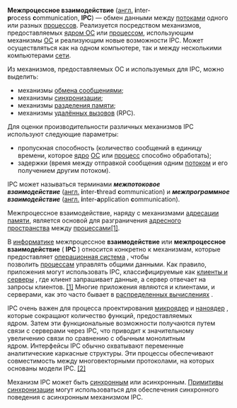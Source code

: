 **Межпроцессное взаимодействие** ([англ.](https://ru.wikipedia.org/wiki/%D0%90%D0%BD%D0%B3%D0%BB%D0%B8%D0%B9%D1%81%D0%BA%D0%B8%D0%B9_%D1%8F%D0%B7%D1%8B%D0%BA "Английский язык") **i**nter-**p**rocess **c**ommunication, **IPC**) — обмен данными между [потоками](https://ru.wikipedia.org/wiki/%D0%9F%D0%BE%D1%82%D0%BE%D0%BA_%D0%B2%D1%8B%D0%BF%D0%BE%D0%BB%D0%BD%D0%B5%D0%BD%D0%B8%D1%8F "Поток выполнения") одного или разных [процессов](https://ru.wikipedia.org/wiki/%D0%9F%D1%80%D0%BE%D1%86%D0%B5%D1%81%D1%81_(%D0%B8%D0%BD%D1%84%D0%BE%D1%80%D0%BC%D0%B0%D1%82%D0%B8%D0%BA%D0%B0) "Процесс (информатика)"). Реализуется посредством механизмов, предоставляемых [ядром ОС](https://ru.wikipedia.org/wiki/%D0%AF%D0%B4%D1%80%D0%BE_%D0%BE%D0%BF%D0%B5%D1%80%D0%B0%D1%86%D0%B8%D0%BE%D0%BD%D0%BD%D0%BE%D0%B9_%D1%81%D0%B8%D1%81%D1%82%D0%B5%D0%BC%D1%8B "Ядро операционной системы") или [процессом](https://ru.wikipedia.org/wiki/%D0%9F%D1%80%D0%BE%D1%86%D0%B5%D1%81%D1%81_(%D0%B8%D0%BD%D1%84%D0%BE%D1%80%D0%BC%D0%B0%D1%82%D0%B8%D0%BA%D0%B0) "Процесс (информатика)"), использующим механизмы [ОС](https://ru.wikipedia.org/wiki/%D0%9E%D0%BF%D0%B5%D1%80%D0%B0%D1%86%D0%B8%D0%BE%D0%BD%D0%BD%D0%B0%D1%8F_%D1%81%D0%B8%D1%81%D1%82%D0%B5%D0%BC%D0%B0 "Операционная система") и реализующим новые возможности IPC. Может осуществляться как на одном компьютере, так и между несколькими компьютерами [сети](https://ru.wikipedia.org/wiki/%D0%9A%D0%BE%D0%BC%D0%BF%D1%8C%D1%8E%D1%82%D0%B5%D1%80%D0%BD%D0%B0%D1%8F_%D1%81%D0%B5%D1%82%D1%8C "Компьютерная сеть").

Из механизмов, предоставляемых ОС и используемых для IPC, можно выделить:

-   механизмы [обмена сообщениями](https://ru.wikipedia.org/wiki/%D0%9E%D0%B1%D0%BC%D0%B5%D0%BD_%D1%81%D0%BE%D0%BE%D0%B1%D1%89%D0%B5%D0%BD%D0%B8%D1%8F%D0%BC%D0%B8 "Обмен сообщениями");
-   механизмы [синхронизации](https://ru.wikipedia.org/wiki/%D0%A1%D0%B8%D0%BD%D1%85%D1%80%D0%BE%D0%BD%D0%B8%D0%B7%D0%B0%D1%86%D0%B8%D1%8F_(%D0%B8%D0%BD%D1%84%D0%BE%D1%80%D0%BC%D0%B0%D1%82%D0%B8%D0%BA%D0%B0) "Синхронизация (информатика)");
-   механизмы [разделения памяти](https://ru.wikipedia.org/wiki/%D0%A0%D0%B0%D0%B7%D0%B4%D0%B5%D0%BB%D1%8F%D0%B5%D0%BC%D0%B0%D1%8F_%D0%BF%D0%B0%D0%BC%D1%8F%D1%82%D1%8C "Разделяемая память");
-   механизмы [удалённых вызовов](https://ru.wikipedia.org/wiki/Remote_Procedure_Call "Remote Procedure Call") (RPC).

Для оценки производительности различных механизмов IPC используют следующие параметры:

-   пропускная способность (количество сообщений в единицу времени, которое [ядро](https://ru.wikipedia.org/wiki/%D0%AF%D0%B4%D1%80%D0%BE_%D0%BE%D0%BF%D0%B5%D1%80%D0%B0%D1%86%D0%B8%D0%BE%D0%BD%D0%BD%D0%BE%D0%B9_%D1%81%D0%B8%D1%81%D1%82%D0%B5%D0%BC%D1%8B "Ядро операционной системы") [ОС](https://ru.wikipedia.org/wiki/%D0%9E%D0%BF%D0%B5%D1%80%D0%B0%D1%86%D0%B8%D0%BE%D0%BD%D0%BD%D0%B0%D1%8F_%D1%81%D0%B8%D1%81%D1%82%D0%B5%D0%BC%D0%B0 "Операционная система") или [процесс](https://ru.wikipedia.org/wiki/%D0%9F%D1%80%D0%BE%D1%86%D0%B5%D1%81%D1%81_(%D0%B8%D0%BD%D1%84%D0%BE%D1%80%D0%BC%D0%B0%D1%82%D0%B8%D0%BA%D0%B0) "Процесс (информатика)") способно обработать);
-   задержки (время между отправкой сообщения одним [потоком](https://ru.wikipedia.org/wiki/%D0%9F%D0%BE%D1%82%D0%BE%D0%BA_%D0%B2%D1%8B%D0%BF%D0%BE%D0%BB%D0%BD%D0%B5%D0%BD%D0%B8%D1%8F "Поток выполнения") и его получением другим потоком).

IPC может называться терминами _**межпотоковое взаимодействие**_ ([англ.](https://ru.wikipedia.org/wiki/%D0%90%D0%BD%D0%B3%D0%BB%D0%B8%D0%B9%D1%81%D0%BA%D0%B8%D0%B9_%D1%8F%D0%B7%D1%8B%D0%BA "Английский язык") **i**nter-**t**hread **c**ommunication) и _**межпрограммное взаимодействие**_ ([англ.](https://ru.wikipedia.org/wiki/%D0%90%D0%BD%D0%B3%D0%BB%D0%B8%D0%B9%D1%81%D0%BA%D0%B8%D0%B9_%D1%8F%D0%B7%D1%8B%D0%BA "Английский язык") **i**nter-**a**pplication **c**ommunication).

Межпроцессное взаимодействие, наряду с механизмами [адресации памяти](https://ru.wikipedia.org/wiki/%D0%90%D0%B4%D1%80%D0%B5%D1%81%D0%B0%D1%86%D0%B8%D1%8F_%D0%BF%D0%B0%D0%BC%D1%8F%D1%82%D0%B8 "Адресация памяти"), является основой для разграничения [адресного пространства](https://ru.wikipedia.org/wiki/%D0%90%D0%B4%D1%80%D0%B5%D1%81%D0%BD%D0%BE%D0%B5_%D0%BF%D1%80%D0%BE%D1%81%D1%82%D1%80%D0%B0%D0%BD%D1%81%D1%82%D0%B2%D0%BE "Адресное пространство") между [процессами](https://ru.wikipedia.org/wiki/%D0%9F%D1%80%D0%BE%D1%86%D0%B5%D1%81%D1%81_(%D0%B8%D0%BD%D1%84%D0%BE%D1%80%D0%BC%D0%B0%D1%82%D0%B8%D0%BA%D0%B0) "Процесс (информатика)")[[1]](https://ru.wikipedia.org/wiki/%D0%9C%D0%B5%D0%B6%D0%BF%D1%80%D0%BE%D1%86%D0%B5%D1%81%D1%81%D0%BD%D0%BE%D0%B5_%D0%B2%D0%B7%D0%B0%D0%B8%D0%BC%D0%BE%D0%B4%D0%B5%D0%B9%D1%81%D1%82%D0%B2%D0%B8%D0%B5#cite_note-1).


В [информатике](https://en.wikipedia.org/wiki/Computer_science "Информатика") межпроцессное **взаимодействие** или **межпроцессное взаимодействие** ( **IPC** ) относится конкретно к механизмам, которые предоставляет [операционная система](https://en.wikipedia.org/wiki/Operating_system "Операционная система") , чтобы позволить [процессам](https://en.wikipedia.org/wiki/Process_(computing) "Процесс (вычисления)") управлять общими данными. Как правило, приложения могут использовать IPC, классифицируемые как [клиенты и серверы](https://en.wikipedia.org/wiki/Client%E2%80%93server_model "Модель клиент-сервер") , где клиент запрашивает данные, а сервер отвечает на запросы клиентов. [[1]](https://en.wikipedia.org/wiki/Inter-process_communication#cite_note-microsoft.com-1) Многие приложения являются и клиентами, и серверами, как это часто бывает в [распределенных вычислениях](https://en.wikipedia.org/wiki/Distributed_computing "Распределенных вычислений") .

IPC очень важен для процесса проектирования [микроядер](https://en.wikipedia.org/wiki/Microkernel "Микроядро") и [наноядер](https://en.wikipedia.org/wiki/Nanokernel "Наноядро") , которые сокращают количество функций, предоставляемых ядром. Затем эти функциональные возможности получаются путем связи с серверами через IPC, что приводит к значительному увеличению связи по сравнению с обычным монолитным ядром. Интерфейсы IPC обычно охватывают переменные аналитические каркасные структуры. Эти процессы обеспечивают совместимость между многовекторными протоколами, на которых основаны модели IPC. [[2]](https://en.wikipedia.org/wiki/Inter-process_communication#cite_note-2)

Механизм IPC может быть [синхронным](https://en.wikipedia.org/wiki/Synchronization_(computer_science) "Синхронизация (информатика)") или асинхронным. [Примитивы синхронизации](https://en.wikipedia.org/wiki/Synchronization_(computer_science)#Implementation_of_Synchronization "Синхронизация (информатика)") могут использоваться для обеспечения синхронного поведения с асинхронным механизмом IPC.